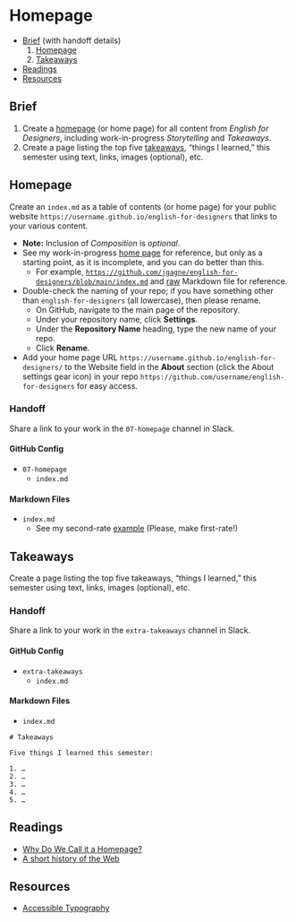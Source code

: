 # Homepage

- [Brief](#brief) (with handoff details)
  1. [Homepage](#homepage)
  2. [Takeaways](#takeaways)
- [Readings](#readings)
- [Resources](#resources)

## Brief

1. Create a [homepage](#homepage) (or home page) for all content from <cite>English for Designers</cite>, including work-in-progress <cite>Storytelling</cite> and <cite>Takeaways</cite>.
2. Create a page listing the top five [takeaways](#takeaways), “things I learned,” this semester using text, links, images (optional), etc.

## Homepage

Create an `index.md` as a table of contents (or home page) for your public website `https://username.github.io/english-for-designers` that links to your various content.

  - **Note:** Inclusion of <cite>Composition</cite> is *optional*.
  - See my work-in-progress [home page](https://jgagne.github.io/english-for-designers/) for reference, but only as a starting point, as it is incomplete, and you can do better than this.
    - For example, [`https://github.com/jgagne/english-for-designers/blob/main/index.md`](https://github.com/jgagne/english-for-designers/blob/main/index.md) and [raw](https://raw.githubusercontent.com/jgagne/english-for-designers/main/index.md) Markdown file for reference.
  - Double-check the naming of your repo; if you have something other than `english-for-designers` (all lowercase), then please rename.
    - On GitHub, navigate to the main page of the repository.
    - Under your repository name, click **Settings**.
    - Under the **Repository Name** heading, type the new name of your repo.
    - Click **Rename**.
  - Add your home page URL `https://username.github.io/english-for-designers/` to the Website field in the **About** section (click the About settings gear icon) in your repo `https://github.com/username/english-for-designers` for easy access.

### Handoff

Share a link to your work in the `07-homepage` channel in Slack.

#### GitHub Config

- `07-homepage`
  - `index.md`

#### Markdown Files

- `index.md`
  - See my second-rate [example](https://raw.githubusercontent.com/jgagne/english-for-designers/main/index.md) (Please, make first-rate!)

## Takeaways

Create a page listing the top five takeaways, “things I learned,” this semester using text, links, images (optional), etc.

### Handoff

Share a link to your work in the `extra-takeaways` channel in Slack.

#### GitHub Config

- `extra-takeaways`
  - `index.md`

#### Markdown Files

- `index.md`

```
# Takeaways

Five things I learned this semester:

1. …
2. …
3. …
4. …
5. …
```

## Readings

- [Why Do We Call it a Homepage?](https://thehistoryoftheweb.com/why-do-we-call-it-a-homepage/)
- [A short history of the Web](http://home.cern/science/computing/birth-web/short-history-web)

## Resources

- [Accessible Typography](https://apastyle.apa.org/style-grammar-guidelines/paper-format/accessibility/typography)